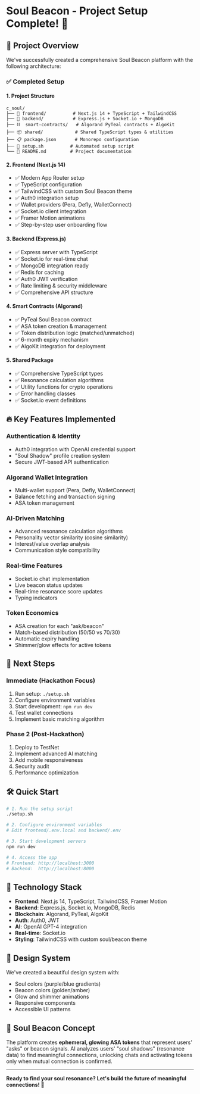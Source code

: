 # Soul Beacon - Project Setup Complete! 🌟

## 🎯 Project Overview

We've successfully created a comprehensive Soul Beacon platform with the following architecture:

### ✅ Completed Setup

#### 1. **Project Structure**
```
c_soul/
├── 📱 frontend/          # Next.js 14 + TypeScript + TailwindCSS
├── 🔧 backend/           # Express.js + Socket.io + MongoDB
├── ⛓️  smart-contracts/   # Algorand PyTeal contracts + AlgoKit
├── 📦 shared/            # Shared TypeScript types & utilities
├── 📋 package.json       # Monorepo configuration
├── 🚀 setup.sh          # Automated setup script
└── 📖 README.md         # Project documentation
```

#### 2. **Frontend (Next.js 14)**
- ✅ Modern App Router setup
- ✅ TypeScript configuration
- ✅ TailwindCSS with custom Soul Beacon theme
- ✅ Auth0 integration setup
- ✅ Wallet providers (Pera, Defly, WalletConnect)
- ✅ Socket.io client integration
- ✅ Framer Motion animations
- ✅ Step-by-step user onboarding flow

#### 3. **Backend (Express.js)**
- ✅ Express server with TypeScript
- ✅ Socket.io for real-time chat
- ✅ MongoDB integration ready
- ✅ Redis for caching
- ✅ Auth0 JWT verification
- ✅ Rate limiting & security middleware
- ✅ Comprehensive API structure

#### 4. **Smart Contracts (Algorand)**
- ✅ PyTeal Soul Beacon contract
- ✅ ASA token creation & management
- ✅ Token distribution logic (matched/unmatched)
- ✅ 6-month expiry mechanism
- ✅ AlgoKit integration for deployment

#### 5. **Shared Package**
- ✅ Comprehensive TypeScript types
- ✅ Resonance calculation algorithms
- ✅ Utility functions for crypto operations
- ✅ Error handling classes
- ✅ Socket.io event definitions

## 🔥 Key Features Implemented

### **Authentication & Identity**
- Auth0 integration with OpenAI credential support
- "Soul Shadow" profile creation system
- Secure JWT-based API authentication

### **Algorand Wallet Integration**
- Multi-wallet support (Pera, Defly, WalletConnect)
- Balance fetching and transaction signing
- ASA token management

### **AI-Driven Matching**
- Advanced resonance calculation algorithms
- Personality vector similarity (cosine similarity)
- Interest/value overlap analysis
- Communication style compatibility

### **Real-time Features**
- Socket.io chat implementation
- Live beacon status updates
- Real-time resonance score updates
- Typing indicators

### **Token Economics**
- ASA creation for each "ask/beacon"
- Match-based distribution (50/50 vs 70/30)
- Automatic expiry handling
- Shimmer/glow effects for active tokens

## 🚀 Next Steps

### **Immediate (Hackathon Focus)**
1. Run setup: `./setup.sh`
2. Configure environment variables
3. Start development: `npm run dev`
4. Test wallet connections
5. Implement basic matching algorithm

### **Phase 2 (Post-Hackathon)**
1. Deploy to TestNet
2. Implement advanced AI matching
3. Add mobile responsiveness
4. Security audit
5. Performance optimization

## 🛠️ Quick Start

```bash
# 1. Run the setup script
./setup.sh

# 2. Configure environment variables
# Edit frontend/.env.local and backend/.env

# 3. Start development servers
npm run dev

# 4. Access the app
# Frontend: http://localhost:3000
# Backend:  http://localhost:8000
```

## 🧪 Technology Stack

- **Frontend**: Next.js 14, TypeScript, TailwindCSS, Framer Motion
- **Backend**: Express.js, Socket.io, MongoDB, Redis
- **Blockchain**: Algorand, PyTeal, AlgoKit
- **Auth**: Auth0, JWT
- **AI**: OpenAI GPT-4 integration
- **Real-time**: Socket.io
- **Styling**: TailwindCSS with custom soul/beacon theme

## 🎨 Design System

We've created a beautiful design system with:
- Soul colors (purple/blue gradients)
- Beacon colors (golden/amber)
- Glow and shimmer animations
- Responsive components
- Accessible UI patterns

## 🔮 Soul Beacon Concept

The platform creates **ephemeral, glowing ASA tokens** that represent users' "asks" or beacon signals. AI analyzes users' "soul shadows" (resonance data) to find meaningful connections, unlocking chats and activating tokens only when mutual connection is confirmed.

---

**Ready to find your soul resonance? Let's build the future of meaningful connections! 💫**
